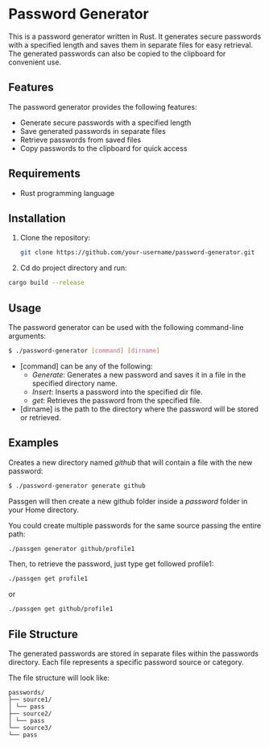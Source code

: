 # Password Generator

This is a password generator written in Rust. It generates secure passwords with a specified length and saves them in separate files for easy retrieval. The generated passwords can also be copied to the clipboard for convenient use.

## Features

The password generator provides the following features:

- Generate secure passwords with a specified length
- Save generated passwords in separate files
- Retrieve passwords from saved files
- Copy passwords to the clipboard for quick access

## Requirements

- Rust programming language

## Installation

1. Clone the repository:

   ```bash
   git clone https://github.com/your-username/password-generator.git
   ```
 2. Cd do project directory and run:
  ```bash
  cargo build --release
  ```
## Usage

The password generator can be used with the following command-line arguments:

```bash
$ ./password-generator [command] [dirname]
```
- [command] can be any of the following:
   - *Generate*:  Generates a new password and saves it in a file in the specified directory name.
   - *Insert*: Inserts a password into the specified dir file.
   - *get*: Retrieves the password from the specified file.
- [dirname] is the path to the directory where the password will be stored or retrieved.

## Examples

Creates a new directory named *github* that will contain a file with the new password:
```bash
$ ./password-generator generate github
```
Passgen will then create a new github folder inside a *password* folder in your Home directory.

You could create multiple passwords for the same source passing the entire path:
```bash
./passgen generator github/profile1
```
Then, to retrieve the password, just type get followed profile1:
```bash
./passgen get profile1
```
or
```bash
./passgen get github/profile1
```

## File Structure
The generated passwords are stored in separate files within the passwords directory. Each file represents a specific password source or category.

The file structure will look like:
```
passwords/
├── source1/
│ └── pass
├── source2/
│ └── pass
└── source3/
└── pass
```
